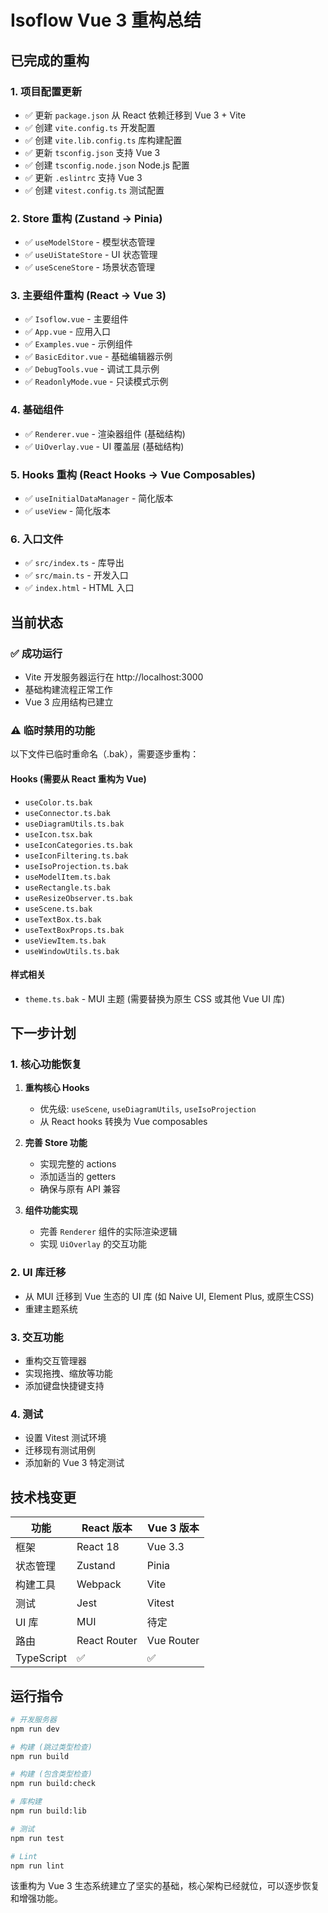 # Isoflow Vue 3 重构总结

## 已完成的重构

### 1. 项目配置更新
- ✅ 更新 `package.json` 从 React 依赖迁移到 Vue 3 + Vite
- ✅ 创建 `vite.config.ts` 开发配置
- ✅ 创建 `vite.lib.config.ts` 库构建配置  
- ✅ 更新 `tsconfig.json` 支持 Vue 3
- ✅ 创建 `tsconfig.node.json` Node.js 配置
- ✅ 更新 `.eslintrc` 支持 Vue 3
- ✅ 创建 `vitest.config.ts` 测试配置

### 2. Store 重构 (Zustand → Pinia)
- ✅ `useModelStore` - 模型状态管理
- ✅ `useUiStateStore` - UI 状态管理  
- ✅ `useSceneStore` - 场景状态管理

### 3. 主要组件重构 (React → Vue 3)
- ✅ `Isoflow.vue` - 主要组件
- ✅ `App.vue` - 应用入口
- ✅ `Examples.vue` - 示例组件
- ✅ `BasicEditor.vue` - 基础编辑器示例
- ✅ `DebugTools.vue` - 调试工具示例
- ✅ `ReadonlyMode.vue` - 只读模式示例

### 4. 基础组件
- ✅ `Renderer.vue` - 渲染器组件 (基础结构)
- ✅ `UiOverlay.vue` - UI 覆盖层 (基础结构)

### 5. Hooks 重构 (React Hooks → Vue Composables)
- ✅ `useInitialDataManager` - 简化版本
- ✅ `useView` - 简化版本

### 6. 入口文件
- ✅ `src/index.ts` - 库导出
- ✅ `src/main.ts` - 开发入口
- ✅ `index.html` - HTML 入口

## 当前状态

### ✅ 成功运行
- Vite 开发服务器运行在 http://localhost:3000
- 基础构建流程正常工作
- Vue 3 应用结构已建立

### ⚠️ 临时禁用的功能
以下文件已临时重命名（.bak），需要逐步重构：

#### Hooks (需要从 React 重构为 Vue)
- `useColor.ts.bak`
- `useConnector.ts.bak`
- `useDiagramUtils.ts.bak`
- `useIcon.tsx.bak`
- `useIconCategories.ts.bak`
- `useIconFiltering.ts.bak`
- `useIsoProjection.ts.bak`
- `useModelItem.ts.bak`
- `useRectangle.ts.bak`
- `useResizeObserver.ts.bak`
- `useScene.ts.bak`
- `useTextBox.ts.bak`
- `useTextBoxProps.ts.bak`
- `useViewItem.ts.bak`
- `useWindowUtils.ts.bak`

#### 样式相关
- `theme.ts.bak` - MUI 主题 (需要替换为原生 CSS 或其他 Vue UI 库)

## 下一步计划

### 1. 核心功能恢复
1. **重构核心 Hooks**
   - 优先级: `useScene`, `useDiagramUtils`, `useIsoProjection`
   - 从 React hooks 转换为 Vue composables
   
2. **完善 Store 功能**
   - 实现完整的 actions
   - 添加适当的 getters
   - 确保与原有 API 兼容

3. **组件功能实现**
   - 完善 `Renderer` 组件的实际渲染逻辑
   - 实现 `UiOverlay` 的交互功能

### 2. UI 库迁移
- 从 MUI 迁移到 Vue 生态的 UI 库 (如 Naive UI, Element Plus, 或原生CSS)
- 重建主题系统

### 3. 交互功能
- 重构交互管理器
- 实现拖拽、缩放等功能
- 添加键盘快捷键支持

### 4. 测试
- 设置 Vitest 测试环境
- 迁移现有测试用例
- 添加新的 Vue 3 特定测试

## 技术栈变更

| 功能 | React 版本 | Vue 3 版本 |
|------|-----------|-----------|
| 框架 | React 18 | Vue 3.3 |
| 状态管理 | Zustand | Pinia |
| 构建工具 | Webpack | Vite |
| 测试 | Jest | Vitest |
| UI 库 | MUI | 待定 |
| 路由 | React Router | Vue Router |
| TypeScript | ✅ | ✅ |

## 运行指令

```bash
# 开发服务器
npm run dev

# 构建 (跳过类型检查)
npm run build

# 构建 (包含类型检查)
npm run build:check

# 库构建
npm run build:lib

# 测试
npm run test

# Lint
npm run lint
```

该重构为 Vue 3 生态系统建立了坚实的基础，核心架构已经就位，可以逐步恢复和增强功能。